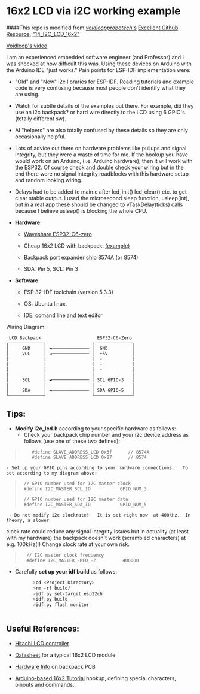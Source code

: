 # 16x2 LCD via i2C working example
####This  repo is modified from [*voidloopprobotech*'s](https://github.com/voidlooprobotech) [Excellent Github Resource:](https://github.com/voidlooprobotech/ESP32_ESP-IDF_Code/tree/main/14_I2C_LCD_16x2)      ["14_I2C_LCD_16x2"](https://github.com/voidlooprobotech/ESP32_ESP-IDF_Code/tree/main/14_I2C_LCD_16x2)

[Voidloop's  video](https://www.youtube.com/watch?v=L955fIgIHu8)


I am an experienced embedded software engineer (and Professor) and I was shocked at how difficult this was.    Using these devices on Arduino with the Arduino IDE "just works."    Pain points for ESP-IDF implementation were:

- "Old" and "New" i2c libraries for ESP-IDF.    Reading tutorials and example code is very confusing because most people don't identify what they are using. 
- Watch for subtle details of the examples out there.  For example, did they use an i2c backpack? or hard wire directly  to the LCD using 6 GPIO's (totally different sw). 
- AI "helpers" are also totally confused by these details so they are only occasionally helpful.
- Lots of advice out there on hardware problems like pullups and signal integrity, but they were a waste of time for me.    If the hookup you have would work on an Arduino, (i.e. Arduino hardware), then it will work with the ESP32.   Of course check and double check your wiring but in the end there were no signal integrity roadblocks with this hardware setup and random looking wiring.
- Delays had to be added to main.c after lcd_init() lcd_clear() etc. to get clear stable output.  I used the microsecond sleep function, usleep(int), but in a real app these should be changed to vTaskDelay(ticks) calls because I believe usleep() is blocking the whole CPU. 

-  **Hardware:** 

    -  [Waveshare ESP32-C6-zero](https://www.waveshare.com/wiki/ESP32-C6-Zero)
    

    -  Cheap 16x2 LCD with backpack: [(example)](https://www.amazon.com/GeeekPi-Character-Backlight-Raspberry-Electrical/dp/B07S7PJYM6/ref=sr_1_5?adgrpid=1238050438773692&hvadid=77378320683510&hvbmt=bp&hvdev=c&hvlocphy=111279&hvnetw=s&hvqmt=p&hvtargid=kwd-77378420155715%3Aloc-190&hydadcr=9279_13641273&mcid=0ed11c3b48fd384eb13fcc365913a001&sr=8-5])

    -  Backpack port expander chip 8574A (or 8574)  

    -  SDA: Pin 5,  SCL: Pin 3

- **Software**: 
    
   - ESP 32-IDF toolchain (version     5.3.3)
       
   - OS: Ubuntu linux. 
              
   - IDE:  comand line and text editor
       
 Wiring Diagram:
 
  
```
 LCD Backpack                     ESP32-C6-Zero
┌─────────────┐                 ┌──────────────┐
│     GND     │ ◄────────────── │  GND         │
│     VCC     │ ◄────────────── │  +5V         │
|             |                 |  -           |
|             |                 |  -           |
|             |                 |  -           |
|             |                 |  -           |
│     SCL     │ ◄────────────── │ SCL GPIO-3   │
|             |                 |  -           |
│     SDA     │ ◄────────────── │ SDA GPIO-5   │
└─────────────┘                 └──────────────┘
```

 

## Tips:



-  **Modify i2c_lcd.h** according to your specific hardware as follows:
    - Check your backpack chip number and your i2c device address as follows (use one of these two
    defines):
>         #define SLAVE_ADDRESS_LCD 0x3f      // 8574A
>         #define SLAVE_ADDRESS_LCD 0x27      // 8574

    - Set up your GPIO pins according to your hardware connections.   To set according to my diagram above: 
>	   // GPIO number used for I2C master clock
>	   #define I2C_MASTER_SCL_IO           GPIO_NUM_3
>	
>	   // GPIO number used for I2C master data
>	   #define I2C_MASTER_SDA_IO           GPIO_NUM_5

     - Do not modify i2c clockrate!   It is set right now  at 400kHz.  In theory, a slower 
clock rate could reduce any signal integrity issues but in actuality (at least with my hardware) the backpack doesn't work (scrambled characters) at e.g. 100kHz(!)     Change clock rate at your own risk. 
>       // I2C master clock frequency
>       #define I2C_MASTER_FREQ_HZ          400000
  
- Carefully **set up your idf build** as follows:
```bash
          >cd <Project Directory>
		  >rm -rf build/
		  >idf.py set-target esp32c6
		  >idf.py build
		  >idf.py flash monitor
	 
```

## Useful References:

- [Hitachi LCD controller](https://cdn.sparkfun.com/assets/9/5/f/7/b/HD44780.pdf)

- [Datasheet](https://pdf.direnc.net/upload/tc1602a.pdf) for a typical 16x2 LCD module

- [Hardware Info](https://alselectro.wordpress.com/2016/05/12/serial-lcd-i2c-module-pcf8574/) on backpack PCB 

- [Arduino-based 16x2 Tutorial](https://www.electronicsforu.com/technology-trends/learn-electronics/16x2-lcd-pinout-diagram) hookup, defining special characters, pinouts and commands. 



 

